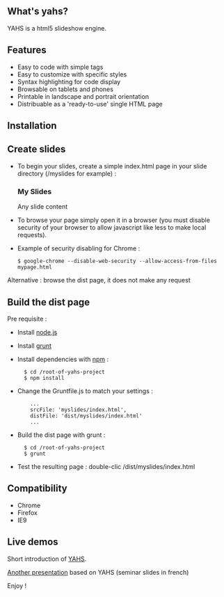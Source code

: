 ## What's yahs?

  YAHS is a html5 slideshow engine.

## Features

- Easy to code with simple tags
- Easy to customize with specific styles
- Syntax highlighting for code display
- Browsable on tablets and phones
- Printable in landscape and portrait orientation
- Distribuable as a 'ready-to-use' single HTML page

## Installation

## Create slides

- To begin your slides, create a simple index.html page in your slide directory (/myslides for example) :

    <!DOCTYPE html>
    <html>
    <head>
     <meta charset="utf-8">
     <title>My Slides</title>
     <meta name="viewport" content="width=1100,height=750">
     <meta name="apple-mobile-web-app-capable" content="yes">
     <link rel="shortcut icon" href="images/favicon.ico"/>
     <link rel="stylesheet/less" type="text/css" href="../../src/styles/yahs.less"/>
     <!-- This is where you put your custom styles -->
     <link rel="stylesheet/less" type="text/css" media="screen" href="styles/mystyles.less"/>
     <!-- -->
     <script src="../../lib/less.js"></script>
     <script src="../../lib/prettify.js"></script>
     <script src="../../lib/jquery.js"></script>
     <script src="../../src/js/yahs-engine.js"></script>
    </head>
    <body>
    <section class="slides">
      <article>
        <h3>My Slides</h3>
        <p>Any slide content</p>
      </article>
    </section>
    </body>
    </html>

- To browse your page simply open it in a browser (you must disable security of your browser to allow javascript like less to make local requests).
- Example of security disabling for Chrome :

      $ google-chrome --disable-web-security --allow-access-from-files mypage.html

Alternative : browse the dist page, it does not make any request

## Build the dist page

Pre requisite :

- Install [node.js](http://nodejs.org/)
- Install [grunt](http://gruntjs.com/)
- Install dependencies with [npm](https://npmjs.org/) :

        $ cd /root-of-yahs-project
        $ npm install

- Change the Gruntfile.js to match your settings :

          ...
          srcFile: 'myslides/index.html',
          distFile: 'dist/myslides/index.html'
          ...

- Build the dist page with grunt :

        $ cd /root-of-yahs-project
        $ grunt

- Test the resulting page : double-clic /dist/myslides/index.html

## Compatibility

- Chrome
- Firefox
- IE9

## Live demos

  Short introduction of [YAHS](http://openhoat.github.com/yahs/presentation/index.html).

  [Another presentation](http://openhoat.github.com/yahs/nodejs-presentation/index.html) based on YAHS (seminar slides in french)

Enjoy !
